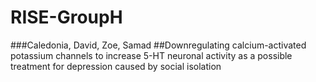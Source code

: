 # RISE-GroupH
###Caledonia, David, Zoe, Samad
##Downregulating calcium-activated potassium channels to increase 5-HT neuronal activity as a possible treatment for depression caused by social isolation
